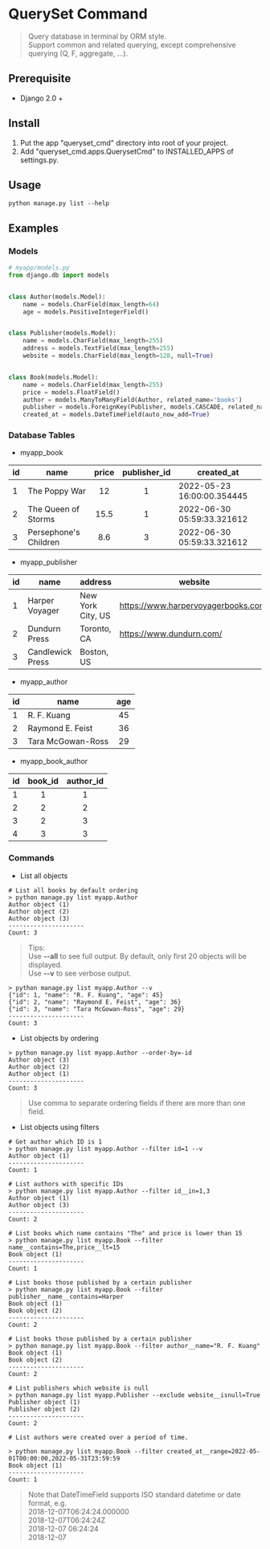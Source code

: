 # QuerySet Command
> Query database in terminal by ORM style. <br>
> Support common and related querying, except comprehensive querying (Q, F, aggregate, ...).

## Prerequisite
- Django 2.0 +

## Install
1. Put the app "queryset_cmd" directory into root of your project.
2. Add "queryset_cmd.apps.QuerysetCmd" to INSTALLED_APPS of settings.py.

## Usage
```shell
python manage.py list --help
```

## Examples
### Models
```python
# myapp/models.py
from django.db import models


class Author(models.Model):
    name = models.CharField(max_length=64)
    age = models.PositiveIntegerField()


class Publisher(models.Model):
    name = models.CharField(max_length=255)
    address = models.TextField(max_length=255)
    website = models.CharField(max_length=128, null=True)


class Book(models.Model):
    name = models.CharField(max_length=255)
    price = models.FloatField()
    author = models.ManyToManyField(Author, related_name='books')
    publisher = models.ForeignKey(Publisher, models.CASCADE, related_name='books')
    created_at = models.DateTimeField(auto_now_add=True)
```
### Database Tables
- myapp_book

| id  | name                  | price  | publisher_id | created_at                 |
|:----|-----------------------|:------:|:------------:|----------------------------|
| 1   | The Poppy War         |   12   |      1       | 2022-05-23 16:00:00.354445 |
| 2   | The Queen of Storms   |  15.5  |      1       | 2022-06-30 05:59:33.321612 |
| 3   | Persephone's Children |  8.6   |      3       | 2022-06-30 05:59:33.321612 |

- myapp_publisher

| id  | name             | address           | website                             | 
|-----|------------------|-------------------|-------------------------------------|
| 1   | Harper Voyager   | New York City, US | https://www.harpervoyagerbooks.com/ |
| 2   | Dundurn Press    | Toronto, CA       | https://www.dundurn.com/            |
| 3   | Candlewick Press | Boston, US        | <null>                              |

- myapp_author

| id  | name              | age |
|-----|-------------------|:---:|
| 1   | R. F. Kuang       | 45  |
| 2   | Raymond E. Feist  | 36  |
| 3   | Tara McGowan-Ross | 29  |

- myapp_book_author

| id  | book_id  | author_id |
|-----|:--------:|:---------:|
| 1   |    1     |     1     |
| 2   |    2     |     2     |
| 3   |    2     |     3     |
| 4   |    3     |     3     |

### Commands
- List all objects
```shell
# List all books by default ordering
> python manage.py list myapp.Author
Author object (1)
Author object (2)
Author object (3)
---------------------
Count: 3
```
> Tips: <br>
> Use **--all** to see full output. By default, only first 20 objects will be displayed. <br>
> Use **--v** to see verbose output. <br>

```shell
> python manage.py list myapp.Author --v
{"id": 1, "name": "R. F. Kuang", "age": 45}
{"id": 2, "name": "Raymond E. Feist", "age": 36}
{"id": 3, "name": "Tara McGowan-Ross", "age": 29}
---------------------
Count: 3
```

- List objects by ordering
```shell
> python manage.py list myapp.Author --order-by=-id
Author object (3)
Author object (2)
Author object (1)
---------------------
Count: 3
```
> Use comma to separate ordering fields if there are more than one field.

- List objects using filters
```shell
# Get author which ID is 1
> python manage.py list myapp.Author --filter id=1 --v
Author object (1)
---------------------
Count: 1
```

```shell
# List authors with specific IDs
> python manage.py list myapp.Author --filter id__in=1,3
Author object (1)
Author object (3)
---------------------
Count: 2
```

```shell
# List books which name contains "The" and price is lower than 15
> python manage.py list myapp.Book --filter name__contains=The,price__lt=15
Book object (1)
---------------------
Count: 1
```

```shell
# List books those published by a certain publisher
> python manage.py list myapp.Book --filter publisher__name__contains=Harper
Book object (1)
Book object (2)
---------------------
Count: 2
```

```shell
# List books those published by a certain publisher
> python manage.py list myapp.Book --filter author__name="R. F. Kuang"
Book object (1)
Book object (2)
---------------------
Count: 2
```

```shell
# List publishers which website is null
> python manage.py list myapp.Publisher --exclude website__isnull=True
Publisher object (1)
Publisher object (2)
---------------------
Count: 2
```

```shell
# List authors were created over a period of time.

> python manage.py list myapp.Book --filter created_at__range=2022-05-01T00:00:00,2022-05-31T23:59:59
Book object (1)
---------------------
Count: 1
```

> Note that DateTimeField supports ISO standard datetime or date format, e.g. <br>
>   2018-12-07T06:24:24.000000 <br>
    2018-12-07T06:24:24Z<br>
    2018-12-07 06:24:24<br>
    2018-12-07<br>
